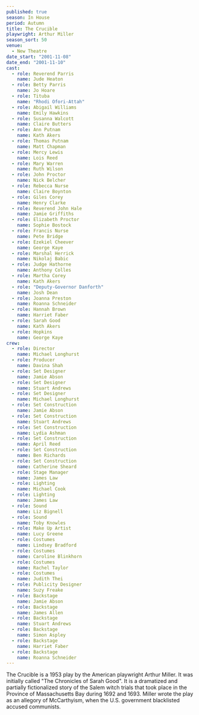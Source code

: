 ```yaml
---
published: true
season: In House
period: Autumn
title: The Crucible
playwright: Arthur Miller
season_sort: 50
venue:
  - New Theatre
date_start: "2001-11-08"
date_end: "2001-11-10"
cast:
  - role: Reverend Parris
    name: Jude Heaton
  - role: Betty Parris
    name: Jo Hoare
  - role: Tituba
    name: "Rhodi Ofori-Attah"
  - role: Abigail Williams
    name: Emily Hawkins
  - role: Susanna Walcott
    name: Claire Butters
  - role: Ann Putnam
    name: Kath Akers
  - role: Thomas Putnam
    name: Matt Chapman
  - role: Mercy Lewis
    name: Lois Reed
  - role: Mary Warren
    name: Ruth Wilson
  - role: John Proctor
    name: Nick Belcher
  - role: Rebecca Nurse
    name: Claire Boynton
  - role: Giles Corey
    name: Henry Clarke
  - role: Reverend John Hale
    name: Jamie Griffiths
  - role: Elizabeth Proctor
    name: Sophie Bostock
  - role: Francis Nurse
    name: Pete Bridge
  - role: Ezekiel Cheever
    name: George Kaye
  - role: Marshal Herrick
    name: Nikolaj Babic
  - role: Judge Hathorne
    name: Anthony Colles
  - role: Martha Corey
    name: Kath Akers
  - role: "Deputy-Governor Danforth"
    name: Josh Dean
  - role: Joanna Preston
    name: Roanna Schneider
  - role: Hannah Brown
    name: Harriet Faber
  - role: Sarah Good
    name: Kath Akers
  - role: Hopkins
    name: George Kaye
crew:
  - role: Director
    name: Michael Longhurst
  - role: Producer
    name: Davina Shah
  - role: Set Designer
    name: Jamie Abson
  - role: Set Designer
    name: Stuart Andrews
  - role: Set Designer
    name: Michael Longhurst
  - role: Set Construction
    name: Jamie Abson
  - role: Set Construction
    name: Stuart Andrews
  - role: Set Construction
    name: Lydia Ashman
  - role: Set Construction
    name: April Reed
  - role: Set Construction
    name: Ben Richards
  - role: Set Construction
    name: Catherine Sheard
  - role: Stage Manager
    name: James Law
  - role: Lighting
    name: Michael Cook
  - role: Lighting
    name: James Law
  - role: Sound
    name: Liz Bignell
  - role: Sound
    name: Toby Knowles
  - role: Make Up Artist
    name: Lucy Greene
  - role: Costumes
    name: Lindsey Bradford
  - role: Costumes
    name: Caroline Blinkhorn
  - role: Costumes
    name: Rachel Taylor
  - role: Costumes
    name: Judith Thei
  - role: Publicity Designer
    name: Suzy Freake
  - role: Backstage
    name: Jamie Abson
  - role: Backstage
    name: James Allen
  - role: Backstage
    name: Stuart Andrews
  - role: Backstage
    name: Simon Aspley
  - role: Backstage
    name: Harriet Faber
  - role: Backstage
    name: Roanna Schneider
---
```






The Crucible is a 1953 play by the American playwright Arthur Miller. It was initially called "The Chronicles of Sarah Good". It is a dramatized and partially fictionalized story of the Salem witch trials that took place in the Province of Massachusetts Bay during 1692 and 1693. Miller wrote the play as an allegory of McCarthyism, when the U.S. government blacklisted accused communists.
